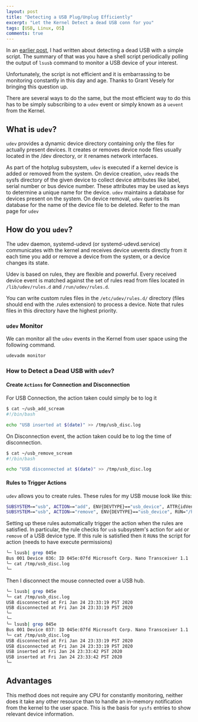 ```yaml
---
layout: post
title: "Detecting a USB Plug/Unplug Efficiently"
excerpt: "Let the Kernel Detect a dead USB conn for you"
tags: [USB, Linux, OS]
comments: true
---
```

In an [earlier post](http://www.mycpu.org/detect-usb-disconnect/), I had written
about detecting a dead USB with a simple script. The summary of that was you
have a shell script periodically polling the output of ``lsusb`` command to
monitor a USB device of your interest.

Unfortunately, the script is not efficient and it is embarrassing to be
monitoring constantly in this day and age. Thanks to Grant Vesely for bringing
this question up.

There are several ways to do the same, but the most efficient way to do this has
to be simply subscribing to a ``udev`` event or simply known as a ``uevent``
from the Kernel.

## What is ``udev``?
``udev`` provides a dynamic device directory containing only the files for actually
present devices. It creates or removes device node files usually located in the
/dev directory, or it renames network interfaces.

As part of the hotplug subsystem, ``udev`` is executed if a kernel device is
added or removed from the system. On device creation, ``udev`` reads the sysfs
directory of the given device to collect device attributes like label, serial
number or bus device number. These attributes may be used as keys to determine a
unique name for the device. ``udev`` maintains a database for devices present on
the system. On device removal, ``udev`` queries its database for the name of the
device file to be deleted. Refer to the man page for ``udev``

## How do you ``udev``?
The udev daemon, systemd-udevd (or systemd-udevd.service) communicates with the
kernel and receives device uevents directly from it each time you add or remove
a device from the system, or a device changes its state.

Udev is based on rules, they are flexible and powerful. Every
received device event is matched against the set of rules read from files
located in ``/lib/udev/rules.d`` and ``/run/udev/rules.d``.

You can write custom rules files in the ``/etc/udev/rules.d/`` directory (files
should end with the .rules extension) to process a device. Note that rules files
in this directory have the highest priority.

### ``udev`` Monitor
We can monitor all the ``udev`` events in the Kernel from user space using the following command.
```bash
udevadm monitor
```

### How to Detect a Dead USB with ``udev``?
#### Create ``Actions`` for Connection and Disconnection
For USB Connection, the action taken could simply be to log it
```bash
$ cat ~/usb_add_scream
#!/bin/bash

echo "USB inserted at $(date)" >> /tmp/usb_disc.log
```

On Disconnection event, the action taken could be to log the time of
disconnection.
```bash
$ cat ~/usb_remove_scream
#!/bin/bash

echo "USB disconnected at $(date)" >> /tmp/usb_disc.log
```

#### Rules to Trigger Actions
``udev`` allows you to create rules. These rules for my USB mouse look like
this:
```bash
SUBSYSTEM=="usb", ACTION=="add", ENV{DEVTYPE}=="usb_device", ATTR{idVendor}=="045e", RUN="/home/manoj/usb_add_scream"
SUBSYSTEM=="usb", ACTION=="remove", ENV{DEVTYPE}=="usb_device", RUN="/home/manoj/usb_remove_scream"
```

Setting up these rules automatically trigger the action when the rules are
satisfied. In particular, the rule checks for ``usb`` subsystem's action for
``add`` or ``remove`` of a USB device type. If this rule is satisfied then it
``RUN``s the script for action (needs to have execute permissions)
```bash
╰─ lsusb| grep 045e
Bus 001 Device 036: ID 045e:07fd Microsoft Corp. Nano Transceiver 1.1
╰─ cat /tmp/usb_disc.log 
╰─ 
```
Then I disconnect the mouse connected over a USB hub.
```bash
╰─ lsusb| grep 045e
╰─ cat /tmp/usb_disc.log 
USB disconnected at Fri Jan 24 23:33:19 PST 2020
USB disconnected at Fri Jan 24 23:33:19 PST 2020
╰─ 
╰─ 
╰─ lsusb| grep 045e     
Bus 001 Device 037: ID 045e:07fd Microsoft Corp. Nano Transceiver 1.1
╰─ cat /tmp/usb_disc.log
USB disconnected at Fri Jan 24 23:33:19 PST 2020
USB disconnected at Fri Jan 24 23:33:19 PST 2020
USB inserted at Fri Jan 24 23:33:42 PST 2020
USB inserted at Fri Jan 24 23:33:42 PST 2020
╰─ 
```

## Advantages
This method does not require any CPU for constantly monitoring, neither does it
take any other resource than to handle an in-memory notification from the kernel
to the user space. This is the basis for ``sysfs`` entries to show relevant
device information.
